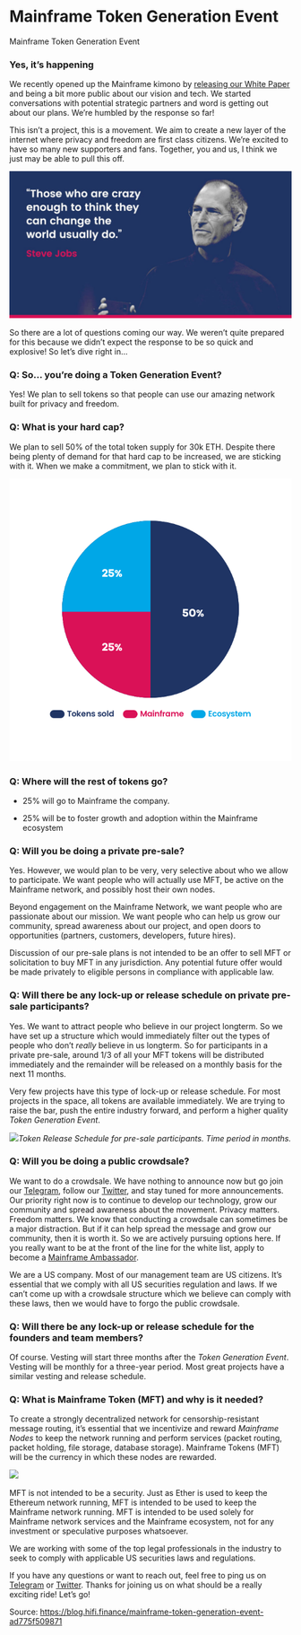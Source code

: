 
# Mainframe Token Generation Event

Mainframe Token Generation Event

### Yes, it’s happening

We recently opened up the Mainframe kimono by [releasing our White Paper](https://blog.mainframe.com/mainframe-the-web3-communications-layer-47599b2ba07d) and being a bit more public about our vision and tech. We started conversations with potential strategic partners and word is getting out about our plans. We’re humbled by the response so far!

This isn’t a project, this is a movement. We aim to create a new layer of the internet where privacy and freedom are first class citizens. We’re excited to have so many new supporters and fans. Together, you and us, I think we just may be able to pull this off.

![](../images/2018-02-14_mainframe-token-generation-event/1_8_qUi161DPsZ_WdM28HSuw.jpeg)

So there are a lot of questions coming our way. We weren’t quite prepared for this because we didn’t expect the response to be so quick and explosive! So let’s dive right in…

### Q: So… you’re doing a Token Generation Event?

Yes! We plan to sell tokens so that people can use our amazing network built for privacy and freedom.

### Q: What is your hard cap?

We plan to sell 50% of the total token supply for 30k ETH. Despite there being plenty of demand for that hard cap to be increased, we are sticking with it. When we make a commitment, we plan to stick with it.

![](../images/2018-02-14_mainframe-token-generation-event/1_PMfJAqfUEzE1O798sag5Yg.png)

### Q: Where will the rest of tokens go?

* 25% will go to Mainframe the company.

* 25% will be to foster growth and adoption within the Mainframe ecosystem

### Q: Will you be doing a private pre-sale?

Yes. However, we would plan to be very, very selective about who we allow to participate. We want people who will actually use MFT, be active on the Mainframe network, and possibly host their own nodes.

Beyond engagement on the Mainframe Network, we want people who are passionate about our mission. We want people who can help us grow our community, spread awareness about our project, and open doors to opportunities (partners, customers, developers, future hires).

Discussion of our pre-sale plans is not intended to be an offer to sell MFT or solicitation to buy MFT in any jurisdiction. Any potential future offer would be made privately to eligible persons in compliance with applicable law.

### Q: Will there be any lock-up or release schedule on private pre-sale participants?

Yes. We want to attract people who believe in our project longterm. So we have set up a structure which would immediately filter out the types of people who don’t *really* believe in us longterm. So for participants in a private pre-sale, around 1/3 of all your MFT tokens will be distributed immediately and the remainder will be released on a monthly basis for the next 11 months.

Very few projects have this type of lock-up or release schedule. For most projects in the space, all tokens are available immediately. We are trying to raise the bar, push the entire industry forward, and perform a higher quality *Token Generation Event*.

![](../images/2018-02-14_mainframe-token-generation-event/1_D8UAH-V1PBOZkeuGyZRVkw.png)*Token Release Schedule for pre-sale participants. Time period in months.*

### Q: Will you be doing a public crowdsale?

We want to do a crowdsale. We have nothing to announce now but go join our [Telegram](https://t.me/MainframeCommunity), follow our [Twitter](https://twitter.com/Mainframe_HQ), and stay tuned for more announcements. Our priority right now is to continue to develop our technology, grow our community and spread awareness about the movement. Privacy matters. Freedom matters. We know that conducting a crowdsale can sometimes be a major distraction. But if it can help spread the message and grow our community, then it is worth it. So we are actively pursuing options here. If you really want to be at the front of the line for the white list, apply to become a [Mainframe Ambassador](https://blog.mainframe.com/announcing-mainframe-ambassadors-449aa613c4c3).

We are a US company. Most of our management team are US citizens. It’s essential that we comply with all US securities regulation and laws. If we can’t come up with a crowdsale structure which we believe can comply with these laws, then we would have to forgo the public crowdsale.

### Q: Will there be any lock-up or release schedule for the founders and team members?

Of course. Vesting will start three months after the *Token Generation Event*. Vesting will be monthly for a three-year period. Most great projects have a similar vesting and release schedule.

### Q: What is Mainframe Token (MFT) and why is it needed?

To create a strongly decentralized network for censorship-resistant message routing, it’s essential that we incentivize and reward *Mainframe Nodes* to keep the network running and perform services (packet routing, packet holding, file storage, database storage). Mainframe Tokens (MFT) will be the currency in which these nodes are rewarded.

![](../images/2018-02-14_mainframe-token-generation-event/1_5hxSVNZbzz1-IwR6V61xlA.png)

MFT is not intended to be a security. Just as Ether is used to keep the Ethereum network running, MFT is intended to be used to keep the Mainframe network running. MFT is intended to be used solely for Mainframe network services and the Mainframe ecosystem, not for any investment or speculative purposes whatsoever.

We are working with some of the top legal professionals in the industry to seek to comply with applicable US securities laws and regulations.

If you have any questions or want to reach out, feel free to ping us on [Telegram](https://t.me/MainframeCommunity) or [Twitter](https://twitter.com/Mainframe_HQ). Thanks for joining us on what should be a really exciting ride! Let’s go!


Source: https://blog.hifi.finance/mainframe-token-generation-event-ad775f509871
